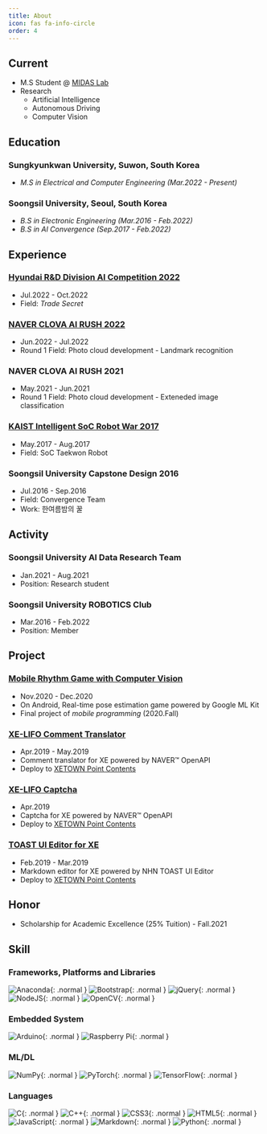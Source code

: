 ```yaml
---
title: About
icon: fas fa-info-circle
order: 4
---
```

## Current
- M.S Student @ [MIDAS Lab](https://www.midasl.ch/)
- Research
    - Artificial Intelligence
    - Autonomous Driving
    - Computer Vision

## Education
### Sungkyunkwan University, Suwon, South Korea
- *M.S in Electrical and Computer Engineering (Mar.2022 - Present)*

### Soongsil University, Seoul, South Korea
- *B.S in Electronic Engineering (Mar.2016 - Feb.2022)*
- *B.S in AI Convergence (Sep.2017 - Feb.2022)*

## Experience
### [Hyundai R&D Division AI Competition 2022](https://www.hyundai-ai-competition.com/apply)
- Jul.2022 - Oct.2022
- Field: *Trade Secret*

### [NAVER CLOVA AI RUSH 2022](https://campaign.naver.com/clova_airush/)
- Jun.2022 - Jul.2022
- Round 1 Field: Photo cloud development - Landmark recognition

### NAVER CLOVA AI RUSH 2021
- May.2021 - Jun.2021
- Round 1 Field: Photo cloud development - Exteneded image classification

### [KAIST Intelligent SoC Robot War 2017](http://www.socrobotwar.org/)
- May.2017 - Aug.2017
- Field: SoC Taekwon Robot

### Soongsil University Capstone Design 2016
- Jul.2016 - Sep.2016
- Field: Convergence Team
- Work: 한여름밤의 꿀

## Activity
### Soongsil University AI Data Research Team
- Jan.2021 - Aug.2021
- Position: Research student

### Soongsil University ROBOTICS Club
- Mar.2016 - Feb.2022
- Position: Member

## Project
### [Mobile Rhythm Game with Computer Vision](https://github.com/EEAIC/RhythmVisionGame)
- Nov.2020 - Dec.2020
- On Android, Real-time pose estimation game powered by Google ML Kit
- Final project of *mobile programming* (2020.Fall)

### [XE-LIFO Comment Translator](https://github.com/EEAIC/xe-Naver.openapi-papago)
- Apr.2019 - May.2019
- Comment translator for XE powered by NAVER™ OpenAPI
- Deploy to [XETOWN Point Contents](https://xetown.com/point_contents/1215269)

### [XE-LIFO Captcha](https://github.com/EEAIC/xe-Naver.openapi-captcha)
- Apr.2019
- Captcha for XE powered by NAVER™ OpenAPI
- Deploy to [XETOWN Point Contents](https://xetown.com/point_contents/1210350)

### [TOAST UI Editor for XE](https://github.com/EEAIC/xe-tui.editor)
- Feb.2019 - Mar.2019
- Markdown editor for XE powered by NHN TOAST UI Editor
- Deploy to [XETOWN Point Contents](https://xetown.com/point_contents/1183106)

## Honor
- Scholarship for Academic Excellence (25% Tuition) - Fall.2021

## Skill
### Frameworks, Platforms and Libraries
![Anaconda](https://img.shields.io/badge/Anaconda-%2344A833.svg?style=for-the-badge&logo=anaconda&logoColor=white){: .normal } 
![Bootstrap](https://img.shields.io/badge/bootstrap-%23563D7C.svg?style=for-the-badge&logo=bootstrap&logoColor=white){: .normal } 
![jQuery](https://img.shields.io/badge/jquery-%230769AD.svg?style=for-the-badge&logo=jquery&logoColor=white){: .normal } 
![NodeJS](https://img.shields.io/badge/node.js-6DA55F?style=for-the-badge&logo=node.js&logoColor=white){: .normal } 
![OpenCV](https://img.shields.io/badge/opencv-%23white.svg?style=for-the-badge&logo=opencv&logoColor=white){: .normal }

### Embedded System
![Arduino](https://img.shields.io/badge/Arduino-00979D?style=for-the-badge&logo=Arduino&logoColor=white){: .normal }
![Raspberry Pi](https://img.shields.io/badge/Raspberry%20Pi-A22846?style=for-the-badge&logo=Raspberry%20Pi&logoColor=white){: .normal }

### ML/DL
![NumPy](https://img.shields.io/badge/numpy-%23013243.svg?style=for-the-badge&logo=numpy&logoColor=white){: .normal }
![PyTorch](https://img.shields.io/badge/PyTorch-%23EE4C2C.svg?style=for-the-badge&logo=PyTorch&logoColor=white){: .normal }
![TensorFlow](https://img.shields.io/badge/TensorFlow-%23FF6F00.svg?style=for-the-badge&logo=TensorFlow&logoColor=white){: .normal }

### Languages
![C](https://img.shields.io/badge/c-%2300599C.svg?style=for-the-badge&logo=c&logoColor=white){: .normal } 
![C++](https://img.shields.io/badge/c++-%2300599C.svg?style=for-the-badge&logo=c%2B%2B&logoColor=white){: .normal } 
![CSS3](https://img.shields.io/badge/css3-%231572B6.svg?style=for-the-badge&logo=css3&logoColor=white){: .normal } 
![HTML5](https://img.shields.io/badge/html5-%23E34F26.svg?style=for-the-badge&logo=html5&logoColor=white){: .normal } 
![JavaScript](https://img.shields.io/badge/javascript-%23323330.svg?style=for-the-badge&logo=javascript&logoColor=%23F7DF1E){: .normal } 
![Markdown](https://img.shields.io/badge/markdown-%23000000.svg?style=for-the-badge&logo=markdown&logoColor=white){: .normal } 
![Python](https://img.shields.io/badge/python-3670A0?style=for-the-badge&logo=python&logoColor=ffdd54){: .normal }
